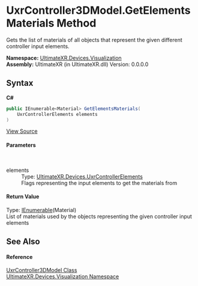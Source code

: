 # UxrController3DModel.GetElementsMaterials Method 
 

Gets the list of materials of all objects that represent the given different controller input elements.

**Namespace:**&nbsp;<a href="N_UltimateXR_Devices_Visualization">UltimateXR.Devices.Visualization</a><br />**Assembly:**&nbsp;UltimateXR (in UltimateXR.dll) Version: 0.0.0.0

## Syntax

**C#**<br />
``` C#
public IEnumerable<Material> GetElementsMaterials(
	UxrControllerElements elements
)
```

<a href="UltimateXR/Scripts/Devices/Visualization/UxrController3DModel.cs" rel="noopener noreferrer" title="View the source code">View Source</a><br />

#### Parameters
&nbsp;<dl><dt>elements</dt><dd>Type: <a href="T_UltimateXR_Devices_UxrControllerElements">UltimateXR.Devices.UxrControllerElements</a><br />Flags representing the input elements to get the materials from</dd></dl>

#### Return Value
Type: <a href="https://docs.microsoft.com/dotnet/api/system.collections.generic.ienumerable-1" target="_blank" rel="noopener noreferrer">IEnumerable</a>(Material)<br />List of materials used by the objects representing the given controller input elements

## See Also


#### Reference
<a href="T_UltimateXR_Devices_Visualization_UxrController3DModel">UxrController3DModel Class</a><br /><a href="N_UltimateXR_Devices_Visualization">UltimateXR.Devices.Visualization Namespace</a><br />